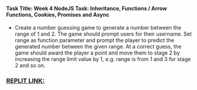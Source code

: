 
#### Task Title: Week 4 NodeJS Task: Inheritance, Functions / Arrow Functions, Cookies, Promises and Async

* Create a number guessing game to generate a number between the range of 1 and 2. The game should prompt users for their username.
Set range as function parameter and prompt the player to predict the generated number between the given range. At a correct guess, the game should award the player a point and move them to stage 2 by increasing the range limit value by 1, e.g. range is from 1 and 3 for stage 2 and so on. 
 ### [REPLIT LINK:](https://replit.com/@Lilywd/number-guessing-game-with-range#guessing%20game.js)
 
